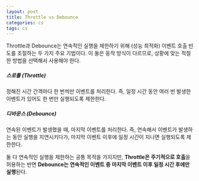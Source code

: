 ```yaml
---
layout: post
title: Throttle vs Debounce
categories: cs
tags: cs
---
```


Throttle과 Debounce는 연속적인 실행을 제한하기 위해 (성능 최적화) 이벤트 호출 빈도를 조절하는 두 가지 주요 기법이다. 이 둘은 동작 방식이 다르므로, 상황에 맞는 적절한 방법을 선택해서 사용해야 한다.

##### 스로틀 (Throttle)

정해진 시간 간격마다 한 번씩만 이벤트를 처리한다. 즉, 일정 시간 동안 여러 번 발생한 이벤트가 있어도 한 번만 실행되도록 제한한다.

##### 디바운스 (Debounce)

연속된 이벤트가 발생했을 때, 마지막 이벤트를 처리한다. 즉, 연속해서 이벤트가 발생하는 동안 실행을 지연시키다가, 마지막 이벤트 이후에 일정 시간이 지나면 실행되도록 제한한다.

둘 다 연속적인 실행을 제한하는 공통 목적을 가지지만, **Throttle은 주기적으로 호출**을 허용하는 반면 **Debounce는 연속적인 이벤트 중 마지막 이벤트 이후 일정 시간 후에만 실행**된다.